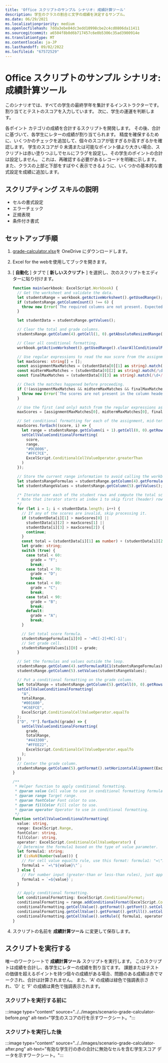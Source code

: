 ```yaml
---
title: 'Office スクリプトのサンプル シナリオ: 成績計算ツール'
description: 学生のクラスの割合と文字の成績を決定するサンプル。
ms.date: 06/29/2021
ms.localizationpriority: medium
ms.openlocfilehash: 7dda3ebe84dc3edd10998cbe2c4cd0806da11411
ms.sourcegitcommit: a6504f8b0d6b717457c6e0b5306c35ad3900914e
ms.translationtype: MT
ms.contentlocale: ja-JP
ms.lasthandoff: 09/02/2022
ms.locfileid: "67572529"
---
```

# <a name="office-scripts-sample-scenario-grade-calculator"></a>Office スクリプトのサンプル シナリオ: 成績計算ツール

このシナリオでは、すべての学生の最終学年を集計するインストラクターです。 割り当てとテストのスコアを入力しています。 次に、学生の運運を判断します。

各ポイント カテゴリの成績を合計するスクリプトを開発します。 その後、合計に基づいて、各学生にレターの成績が割り当てられます。 精度を確保するために、いくつかのチェックを追加して、個々のスコアが低すぎるか高すぎるかを確認します。 学生のスコアが 0 未満または可能なポイント値より大きい場合、スクリプトは赤い塗りつぶしでセルにフラグを設定し、その学生のポイントの合計は設定しません。 これは、再確認する必要があるレコードを明確に示します。 また、クラスの上部と下部をすばやく表示できるように、いくつかの基本的な書式設定を成績に追加します。

## <a name="scripting-skills-covered"></a>スクリプティング スキルの説明

- セルの書式設定
- エラーチェック
- 正規表現
- 条件付き書式

## <a name="setup-instructions"></a>セットアップ手順

1. [grade-calculator.xlsx](grade-calculator.xlsx)を OneDrive にダウンロードします。

1. Excel for the webを使用してブックを開きます。

1. [ **自動化** ] タブで [ **新しいスクリプト** ] を選択し、次のスクリプトをエディターに貼り付けます。

    ```TypeScript
    function main(workbook: ExcelScript.Workbook) {
      // Get the worksheet and validate the data.
      let studentsRange = workbook.getActiveWorksheet().getUsedRange();
      if (studentsRange.getColumnCount() !== 6) {
        throw new Error(`The required columns are not present. Expected column headers: "Student ID | Assignment score | Mid-term | Final | Total | Grade"`);
      }

      let studentData = studentsRange.getValues();

      // Clear the total and grade columns.
      studentsRange.getColumn(4).getCell(1, 0).getAbsoluteResizedRange(studentData.length - 1, 2).clear();

      // Clear all conditional formatting.
      workbook.getActiveWorksheet().getUsedRange().clearAllConditionalFormats();

      // Use regular expressions to read the max score from the assignment, mid-term, and final scores columns.
      let maxScores: string[] = [];
      const assignmentMaxMatches = (studentData[0][1] as string).match(/\d+/);
      const midtermMaxMatches = (studentData[0][2] as string).match(/\d+/);
      const finalMaxMatches = (studentData[0][3] as string).match(/\d+/);

      // Check the matches happened before proceeding.
      if (!(assignmentMaxMatches && midtermMaxMatches && finalMaxMatches)) {
        throw new Error(`The scores are not present in the column headers. Expected format: "Assignments (n)|Mid-term (n)|Final (n)"`);
      }

      // Use the first (and only) match from the regular expressions as the max scores.
      maxScores = [assignmentMaxMatches[0], midtermMaxMatches[0], finalMaxMatches[0]];

      // Set conditional formatting for each of the assignment, mid-term, and final scores columns.
      maxScores.forEach((score, i) => {
        let range = studentsRange.getColumn(i + 1).getCell(0, 0).getRowsBelow(studentData.length - 1);
        setCellValueConditionalFormatting(
          score,
          range,
          "#9C0006",
          "#FFC7CE",
          ExcelScript.ConditionalCellValueOperator.greaterThan
        )
      });

      // Store the current range information to avoid calling the workbook in the loop.
      let studentsRangeFormulas = studentsRange.getColumn(4).getFormulasR1C1();
      let studentsRangeValues = studentsRange.getColumn(5).getValues();

      /* Iterate over each of the student rows and compute the total score and letter grade.
      * Note that iterator starts at index 1 to skip first (header) row.
      */
      for (let i = 1; i < studentData.length; i++) {
        // If any of the scores are invalid, skip processing it.
        if (studentData[i][1] > maxScores[0] ||
          studentData[i][2] > maxScores[1] ||
          studentData[i][3] > maxScores[2]) {
          continue;
        }
        const total = (studentData[i][1] as number) + (studentData[i][2] as number) + (studentData[i][3] as number);
        let grade: string;
        switch (true) {
          case total < 60:
            grade = "F";
            break;
          case total < 70:
            grade = "D";
            break;
          case total < 80:
            grade = "C";
            break;
          case total < 90:
            grade = "B";
            break;
          default:
            grade = "A";
            break;
        }
    
        // Set total score formula.
        studentsRangeFormulas[i][0] = '=RC[-2]+RC[-1]';
        // Set grade cell.
        studentsRangeValues[i][0] = grade;
      }

      // Set the formulas and values outside the loop.
      studentsRange.getColumn(4).setFormulasR1C1(studentsRangeFormulas);
      studentsRange.getColumn(5).setValues(studentsRangeValues);

      // Put a conditional formatting on the grade column.
      let totalRange = studentsRange.getColumn(5).getCell(0, 0).getRowsBelow(studentData.length - 1);
      setCellValueConditionalFormatting(
        "A",
        totalRange,
        "#001600",
        "#C6EFCE",
        ExcelScript.ConditionalCellValueOperator.equalTo
      );
      ["D", "F"].forEach((grade) => {
        setCellValueConditionalFormatting(
          grade,
          totalRange,
          "#443300",
          "#FFEE22",
          ExcelScript.ConditionalCellValueOperator.equalTo
        );
      })
      // Center the grade column.
      studentsRange.getColumn(5).getFormat().setHorizontalAlignment(ExcelScript.HorizontalAlignment.center);
    }

    /**
     * Helper function to apply conditional formatting.
     * @param value Cell value to use in conditional formatting formula1.
     * @param range Target range.
     * @param fontColor Font color to use.
     * @param fillColor Fill color to use.
     * @param operator Operator to use in conditional formatting.
     */
    function setCellValueConditionalFormatting(
      value: string,
      range: ExcelScript.Range,
      fontColor: string,
      fillColor: string,
      operator: ExcelScript.ConditionalCellValueOperator) {
      // Determine the formula1 based on the type of value parameter.
      let formula1: string;
      if (isNaN(Number(value))) {
        // For cell value equalTo rule, use this format: formula1: "=\"A\"",
        formula1 = `=\"${value}\"`;
      } else {
        // For number input (greater-than or less-than rules), just append '='.
        formula1 = `=${value}`;
      }

      // Apply conditional formatting.
      let conditionalFormatting: ExcelScript.ConditionalFormat;
      conditionalFormatting = range.addConditionalFormat(ExcelScript.ConditionalFormatType.cellValue);
      conditionalFormatting.getCellValue().getFormat().getFont().setColor(fontColor);
      conditionalFormatting.getCellValue().getFormat().getFill().setColor(fillColor);
      conditionalFormatting.getCellValue().setRule({ formula1, operator });
    }
    ```

1. スクリプトの名前を **成績計算ツール** に変更して保存します。

## <a name="running-the-script"></a>スクリプトを実行する

唯一のワークシートで **成績計算ツール** スクリプトを実行します。 このスクリプトは成績を合計し、各学生にレターの成績を割り当てます。 課題またはテストの価値を超えるポイントを持つ個々の成績がある場合、問題のある成績は赤でマークされ、合計は計算されません。 また、'A' の成績は緑色で強調表示され、'D' と 'F' の成績は黄色で強調表示されます。

### <a name="before-running-the-script"></a>スクリプトを実行する前に

:::image type="content" source="../../images/scenario-grade-calculator-before.png" alt-text="学生のスコアの行を示すワークシート。":::

### <a name="after-running-the-script"></a>スクリプトを実行した後

:::image type="content" source="../../images/scenario-grade-calculator-after.png" alt-text="有効な学生行の赤の合計に無効なセルを含む学生スコア データを示すワークシート。":::

